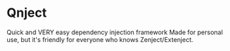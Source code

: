 # Qnject
Quick and VERY easy dependency injection framework
Made for personal use, but it's friendly for everyone who knows Zenject/Extenject.
